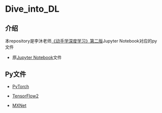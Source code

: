 # Dive_into_DL
## 介绍

本repository是李沐老师[《动手学深度学习》第二版](https://zh-v2.d2l.ai/index.html)Jupyter Notebook对应的py文件

- 原[Jupyter Notebook](https://zh-v2.d2l.ai/d2l-zh.zip)文件

## Py文件

- [PyTorch](./py_file/PyTorch/)

- [TensorFlow2](./py_file/TensorFlow/)
- [MXNet](./py_file/MXNet/)

